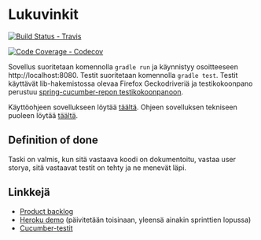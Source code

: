 # Lukuvinkit

[![Build Status - Travis](https://travis-ci.org/ohtu-takarivi/lukuvinkit.svg?branch=master)](https://travis-ci.org/ohtu-takarivi/lukuvinkit)

[![Code Coverage - Codecov](https://codecov.io/gh/ohtu-takarivi/lukuvinkit/branch/master/graph/badge.svg)](https://codecov.io/github/ohtu-takarivi/lukuvinkit)

Sovellus suoritetaan komennolla `gradle run` ja käynnistyy osoitteeseen http://localhost:8080. Testit suoritetaan komennolla `gradle test`. Testit käyttävät lib-hakemistossa olevaa Firefox Geckodriveriä ja testikokoonpano perustuu [spring-cucumber-repon testikokoonpanoon](https://github.com/mluukkai/spring-cucumber).

Käyttöohjeen sovellukseen löytää [täältä](https://github.com/ohtu-takarivi/lukuvinkit/blob/master/manual.md). Ohjeen sovelluksen tekniseen puoleen löytää [täältä](https://github.com/ohtu-takarivi/lukuvinkit/blob/master/maintenance.md).

## Definition of done
Taski on valmis, kun sitä vastaava koodi on dokumentoitu, vastaa user storya, sitä vastaavat testit on tehty ja ne menevät läpi.

## Linkkejä
* [Product backlog](https://docs.google.com/spreadsheets/d/1f6p8zlq5Eis2y-cSBB6zVBEfb53RzSpeFPjxrt_EWxM/edit?usp=sharing)
* [Heroku demo](https://takarivi-lukuvinkit.herokuapp.com/) (päivitetään toisinaan, yleensä ainakin sprinttien lopussa)
* [Cucumber-testit](https://github.com/ohtu-takarivi/lukuvinkit/tree/master/src/test/resources/ohtu/takarivi/lukuvinkit)

